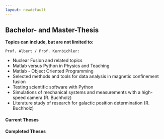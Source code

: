 ```yaml
---
layout: newdefault
---
```

## Bachelor- and Master-Thesis  

  
**Topics can include, but are not limited to:**
  
`Prof. Albert / Prof. Kernbichler:`
* Nuclear Fusion and related topics 
* Matlab versus Python in Physics and Teaching
* Matlab - Object Oriented Programming
* Selected methods and tools for data analysis in magnetic confinement fusion
* Testing scientific software with Python
* Simulations of mechanical systems and measurements with a high-speed camera (R. Buchholz)
* Literature study of research for galactic position determination (R. Buchholz)  
    
#### Current Theses

#### Completed Theses
